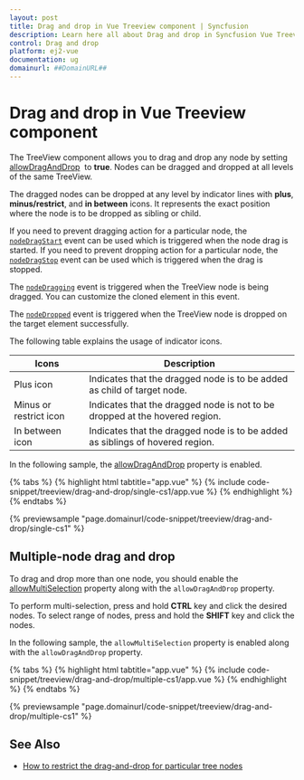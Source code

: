 ```yaml
---
layout: post
title: Drag and drop in Vue Treeview component | Syncfusion
description: Learn here all about Drag and drop in Syncfusion Vue Treeview component of Syncfusion Essential JS 2 and more.
control: Drag and drop 
platform: ej2-vue
documentation: ug
domainurl: ##DomainURL##
---
```


# Drag and drop in Vue Treeview component

The TreeView component allows you to drag and drop any node by setting [allowDragAndDrop](https://ej2.syncfusion.com/vue/documentation/api/treeview#allowdraganddrop) &nbsp;to **true**. Nodes can be dragged and dropped at all levels of the same TreeView.

The dragged nodes can be dropped at any level by indicator lines with **plus**, **minus/restrict**, and **in between** icons. It represents the exact position where the node is to be dropped as sibling or child.

If you need to prevent dragging action for a particular node, the [`nodeDragStart`](https://ej2.syncfusion.com/vue/documentation/api/treeview#nodedragstart) event can be used which is triggered when the node drag is started. If you need to prevent dropping action for a particular node, the [`nodeDragStop`](https://ej2.syncfusion.com/vue/documentation/api/treeview#nodedragstop) event can be used which is triggered when the drag is stopped.

The [`nodeDragging`](https://ej2.syncfusion.com/vue/documentation/api/treeview#nodedragging) event is triggered when the TreeView node is being dragged. You can customize the cloned element in this event.

The [`nodeDropped`](https://ej2.syncfusion.com/vue/documentation/api/treeview#nodedropped) event is triggered when the TreeView node is dropped on the target element successfully.

The following table explains the usage of indicator icons.

| Icons | Description |
|------|-------------|
| Plus icon | Indicates that the dragged node is to be added as child of target node. |
| Minus or restrict icon |Indicates that the dragged node is not to be dropped at the hovered region. |
| In between icon | Indicates that the dragged node is to be added as siblings of hovered region. |

In the following sample, the [allowDragAndDrop](https://ej2.syncfusion.com/vue/documentation/api/treeview#allowdraganddrop) property is enabled.

{% tabs %}
{% highlight html tabtitle="app.vue" %}
{% include code-snippet/treeview/drag-and-drop/single-cs1/app.vue %}
{% endhighlight %}
{% endtabs %}
        
{% previewsample "page.domainurl/code-snippet/treeview/drag-and-drop/single-cs1" %}

## Multiple-node drag and drop

To drag and drop more than one node, you should enable the [allowMultiSelection](https://ej2.syncfusion.com/vue/documentation/api/treeview#allowmultiselection) property along with the `allowDragAndDrop` property.

To perform multi-selection, press and hold **CTRL** key and click the desired nodes. To select range of nodes, press and hold the **SHIFT** key and click the nodes.

In the following sample,  the `allowMultiSelection` property is  enabled along with the `allowDragAndDrop` property.

{% tabs %}
{% highlight html tabtitle="app.vue" %}
{% include code-snippet/treeview/drag-and-drop/multiple-cs1/app.vue %}
{% endhighlight %}
{% endtabs %}
        
{% previewsample "page.domainurl/code-snippet/treeview/drag-and-drop/multiple-cs1" %}

## See Also

* [How to restrict the drag-and-drop for particular tree nodes](./how-to/restrict-the-drag-and-drop-for-particular-tree-nodes)
